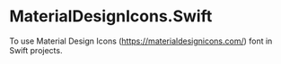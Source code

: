 # MaterialDesignIcons.Swift
To use Material Design Icons (https://materialdesignicons.com/) font in Swift projects. 
